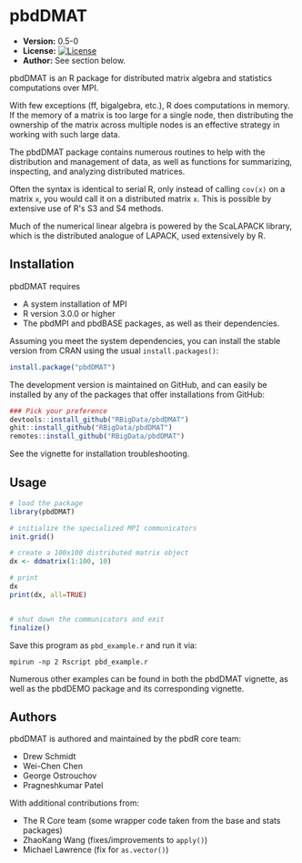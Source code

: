 # pbdDMAT

* **Version:** 0.5-0
* **License:** [![License](http://img.shields.io/badge/license-GPL%20%28%3E=%202%29-orange.svg?style=flat)](http://www.gnu.org/licenses/gpl-2.0.html)
* **Author:** See section below.


pbdDMAT is an R package for distributed matrix algebra and statistics computations over MPI.

With few exceptions (ff, bigalgebra, etc.), R does computations in memory. If the memory of a matrix is too large for a single node, then distributing the ownership of the matrix across multiple nodes is an effective strategy in working with such large data.

The pbdDMAT package contains numerous routines to help with the distribution and management of data, as well as functions for summarizing, inspecting, and analyzing distributed matrices.

Often the syntax is identical to serial R, only instead of calling `cov(x)` on a matrix `x`, you would call it on a distributed matrix `x`.  This is possible by extensive use of R's S3 and S4 methods.

Much of the numerical linear algebra is powered by the ScaLAPACK library, which is the distributed analogue of LAPACK, used extensively by R.



## Installation

pbdDMAT requires

* A system installation of MPI
* R version 3.0.0 or higher
* The pbdMPI and pbdBASE packages, as well as their dependencies.

Assuming you meet the system dependencies, you can install the stable version from CRAN using the usual `install.packages()`:

```r
install.package("pbdDMAT")
```

The development version is maintained on GitHub, and can easily be installed by any of the packages that offer installations from GitHub:

```r
### Pick your preference
devtools::install_github("RBigData/pbdDMAT")
ghit::install_github("RBigData/pbdDMAT")
remotes::install_github("RBigData/pbdDMAT")
```

See the vignette for installation troubleshooting.



## Usage

```r
# load the package
library(pbdDMAT)

# initialize the specialized MPI communicators
init.grid()

# create a 100x100 distributed matrix object
dx <- ddmatrix(1:100, 10)

# print
dx
print(dx, all=TRUE)


# shut down the communicators and exit
finalize()
```

Save this program as `pbd_example.r` and run it via:

```
mpirun -np 2 Rscript pbd_example.r
```

Numerous other examples can be found in both the pbdDMAT vignette, as well as the pbdDEMO package and its corresponding vignette.



## Authors

pbdDMAT is authored and maintained by the pbdR core team:

* Drew Schmidt
* Wei-Chen Chen
* George Ostrouchov
* Pragneshkumar Patel

With additional contributions from:

* The R Core team (some wrapper code taken from the base and stats packages)
* ZhaoKang Wang (fixes/improvements to `apply()`)
* Michael Lawrence (fix for `as.vector()`)
